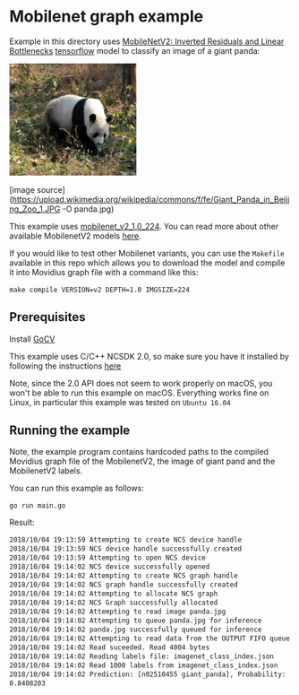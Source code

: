 # Mobilenet graph example

Example in this directory uses [MobileNetV2: Inverted Residuals and Linear Bottlenecks](https://arxiv.org/abs/1801.04381) [tensorflow](https://www.tensorflow.org/) model to classify an image of a giant panda:

<img src="./panda.jpg" alt="gian panda" width="227">

[image source](https://upload.wikimedia.org/wikipedia/commons/f/fe/Giant_Panda_in_Beijing_Zoo_1.JPG -O panda.jpg)

This example uses [mobilenet_v2_1.0_224](https://storage.googleapis.com/mobilenet_v2/checkpoints/mobilenet_v2_1.0_224.tgz). You can read more about other available MobilenetV2 models [here](https://github.com/tensorflow/models/tree/master/research/slim/nets/mobilenet).

If you would like to test other Mobilenet variants, you can use the `Makefile` available in this repo which allows you to download the model and compile it into Movidius graph file with a command like this:

```
make compile VERSION=v2 DEPTH=1.0 IMGSIZE=224
```

## Prerequisites

Install [GoCV](https://github.com/hybridgroup/gocv/#how-to-install.)

This example uses C/C++ NCSDK 2.0, so make sure you have it installed by following the instructions [here](https://movidius.github.io/ncsdk/install.html)

Note, since the 2.0 API does not seem to work properly on macOS, you won't be able to run this example on macOS. Everything works fine on Linux, in particular this example was tested on `Ubuntu 16.04`

## Running the example

Note, the example program contains hardcoded paths to the compiled Movidius graph file of the MobilenetV2, the image of giant pand and the MobilenetV2 labels.

You can run this example as follows:

```console
go run main.go
```

Result:

```console
2018/10/04 19:13:59 Attempting to create NCS device handle
2018/10/04 19:13:59 NCS device handle successfully created
2018/10/04 19:13:59 Attempting to open NCS device
2018/10/04 19:14:02 NCS device successfully opened
2018/10/04 19:14:02 Attempting to create NCS graph handle
2018/10/04 19:14:02 NCS graph handle successfully created
2018/10/04 19:14:02 Attempting to allocate NCS graph
2018/10/04 19:14:02 NCS Graph successfully allocated
2018/10/04 19:14:02 Attempting to read image panda.jpg
2018/10/04 19:14:02 Attempting to queue panda.jpg for inference
2018/10/04 19:14:02 panda.jpg successfully queued for inference
2018/10/04 19:14:02 Attempting to read data from the OUTPUT FIFO queue
2018/10/04 19:14:02 Read suceeded. Read 4004 bytes
2018/10/04 19:14:02 Reading labels file: imagenet_class_index.json
2018/10/04 19:14:02 Read 1000 labels from imagenet_class_index.json
2018/10/04 19:14:02 Prediction: [n02510455 giant_panda], Probability: 0.8408203
```
